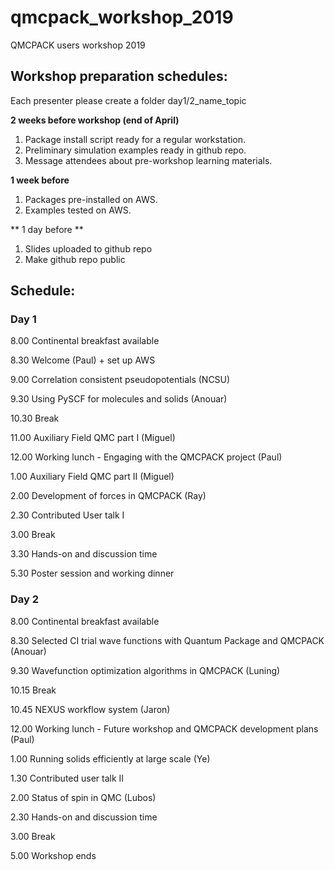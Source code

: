 # qmcpack_workshop_2019
QMCPACK users workshop 2019


## Workshop preparation schedules:

Each presenter please create a folder day1/2_name_topic

**2 weeks before workshop (end of April)**
1. Package install script ready for a regular workstation.
2. Preliminary simulation examples ready in github repo.
3. Message attendees about pre-workshop learning materials.

**1 week before**
1. Packages pre-installed on AWS.
2. Examples tested on AWS.

** 1 day before **
1. Slides uploaded to github repo
2. Make github repo public



## Schedule:
### Day 1
8.00 Continental breakfast available

8.30 Welcome (Paul) + set up AWS

9.00 Correlation consistent pseudopotentials (NCSU)

9.30 Using PySCF for molecules and solids (Anouar)

10.30 Break

11.00 Auxiliary Field QMC part I (Miguel)

12.00 Working lunch - Engaging with the QMCPACK project (Paul)

1.00 Auxiliary Field QMC part II (Miguel)

2.00 Development of forces in QMCPACK (Ray)

2.30 Contributed User talk I

3.00 Break

3.30 Hands-on and discussion time

5.30 Poster session and working dinner

### Day 2
8.00 Continental breakfast available

8.30 Selected CI trial wave functions with Quantum Package and QMCPACK (Anouar)

9.30 Wavefunction optimization algorithms in QMCPACK (Luning)

10.15 Break

10.45 NEXUS workflow system (Jaron)

12.00 Working lunch - Future workshop and QMCPACK development plans (Paul)

1.00 Running solids efficiently at large scale (Ye)

1.30 Contributed user talk II

2.00 Status of spin in QMC (Lubos)

2.30 Hands-on and discussion time

3.00 Break

5.00 Workshop ends

